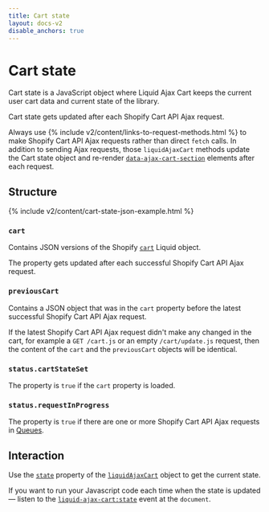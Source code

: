 ```yaml
---
title: Cart state
layout: docs-v2
disable_anchors: true
---
```


# Cart state
<p class="lead">
Cart state is a JavaScript object where Liquid Ajax Cart keeps the current user cart data and current state of the library.
</p>

Cart state gets updated after each Shopify Cart API Ajax request.

Always use {% include v2/content/links-to-request-methods.html %}
to make Shopify Cart API Ajax requests rather than direct `fetch` calls. 
In addition to sending Ajax requests, those `liquidAjaxCart` methods update the Cart state object and
re-render [`data-ajax-cart-section`](/v2/docs/data-ajax-cart-section) elements after each request.

## Structure

{% include v2/content/cart-state-json-example.html %}

### `cart`
Contains JSON versions of the Shopify [`cart`](https://shopify.dev/api/liquid/objects/cart) Liquid object.

The property gets updated after each successful Shopify Cart API Ajax request.

### `previousCart`

Contains a JSON object that was in the `cart` property before the latest successful Shopify Cart API Ajax request.

If the latest Shopify Cart API Ajax request didn't make any changed in the cart,
for example a `GET /cart.js` or an empty `/cart/update.js` request,
then the content of the `cart` and the `previousCart` objects will be identical.

### `status.cartStateSet`

The property is `true` if the `cart` property is loaded.

### `status.requestInProgress`

The property is `true` if there are one or more Shopify Cart API Ajax requests in [Queues](/v2/docs/queue-of-requests/).

## Interaction

Use the [`state`](/v2/docs/liquid-ajax-cart-state/) property of the [`liquidAjaxCart`](/v2/docs/liquid-ajax-cart/) object to get the current state.

If you want to run your Javascript code each time when the state is updated — 
listen to the [`liquid-ajax-cart:state`](/v2/docs/state-event/) event at the `document`.